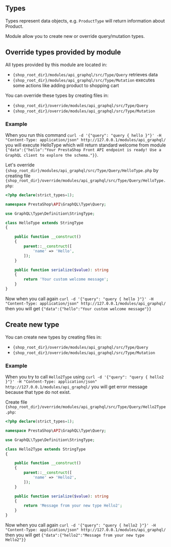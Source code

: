 Types
---

Types represent data objects, e.g. `ProductType` will return information about Product.

Module allow you to create new or override query/mutation types.

## Override types provided by module

All types provided by this module are located in:
- `{shop_root_dir}/modules/api_graphql/src/Type/Query` retrieves data
- `{shop_root_dir}/modules/api_graphql/src/Type/Mutation` executes some actions like adding product to shopping cart

You can override these types by creating files in:
- `{shop_root_dir}/override/modules/api_graphql/src/Type/Query`
- `{shop_root_dir}/override/modules/api_graphql/src/Type/Mutation`

### Example 

When you run this command
`curl -d '{"query": "query { hello }"}' -H "Content-Type: application/json" http://127.0.0.1/modules/api_graphql/`
you will execute HelloType which will return standard welcome from module
`{"data":{"hello":"Your PrestaShop Front API endpoint is ready! Use a GraphQL client to explore the schema."}}`.

Let's override `{shop_root_dir}/modules/api_graphql/src/Type/Query/HelloType.php` 
by creating file `{shop_root_dir}/override/modules/api_graphql/src/Type/Query/HelloType.php`:
```php
<?php declare(strict_types=1);

namespace PrestaShop\API\GraphQL\Type\Query;

use GraphQL\Type\Definition\StringType;

class HelloType extends StringType
{

    public function __construct()
    {
        parent::__construct([
            'name' => 'Hello',
        ]);
    }

    public function serialize($value): string
    {
        return 'Your custom welcome message';
    }
}
```

Now when you call again
`curl -d '{"query": "query { hello }"}' -H "Content-Type: application/json" http://127.0.0.1/modules/api_graphql/`
then you will get
`{"data":{"hello":"Your custom welcome message"}}`

## Create new type

You can create new types by creating files in:
- `{shop_root_dir}/override/modules/api_graphql/src/Type/Query`
- `{shop_root_dir}/override/modules/api_graphql/src/Type/Mutation`

### Example

When you try to call `Hello2Type` using
`curl -d '{"query": "query { hello2 }"}' -H "Content-Type: application/json" http://127.0.0.1/modules/api_graphql/`
you will get error message because that type do not exist.

Create file `{shop_root_dir}/override/modules/api_graphql/src/Type/Query/Hello2Type.php`:
```php
<?php declare(strict_types=1);

namespace PrestaShop\API\GraphQL\Type\Query;

use GraphQL\Type\Definition\StringType;

class Hello2Type extends StringType
{

    public function __construct()
    {
        parent::__construct([
            'name' => 'Hello2',
        ]);
    }

    public function serialize($value): string
    {
        return 'Message from your new type Hello2';
    }
}
```

Now when you call again
`curl -d '{"query": "query { hello2 }"}' -H "Content-Type: application/json" http://127.0.0.1/modules/api_graphql/`
then you will get
`{"data":{"hello2":"Message from your new type Hello2"}}`